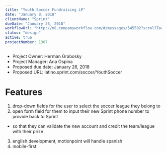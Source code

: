 ```yaml
---
title: "Youth Soccer Fundraising LP"
date: "January 8, 2018"
clientName: "Sprint"
dueDate: "January 26, 2018"
workflowUrl: "http://m8.companyworkflow.com/#/messages/545502?scrollTo=1731513&"
status: "design"
active: true
projectNumber: 1307
---
```


- Project Owner: Herman Grabosky
- Project Manager: Ana Ospina
- Proposed due date: January 26, 2018
- Proposed URL: latino.sprint.com/soccer/YouthSoccer

# Features
1. drop-down fields for the user to select the soccer league they belong to
2. open form field for them to input their new Sprint phone number to provide back to Sprint
  - so that they can validate the new account and credit the team/league with their prize
3. english development, motionpoint will handle spanish
4. mobile-first

